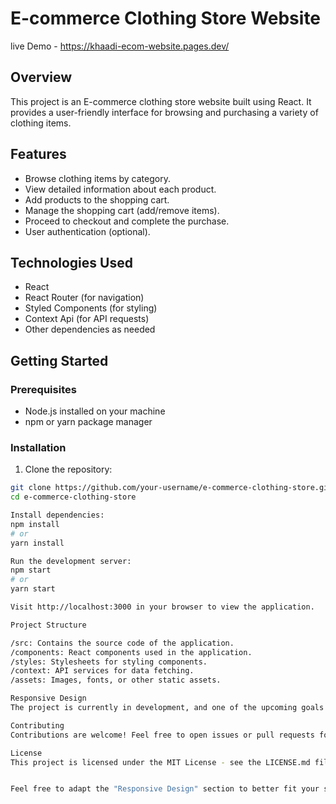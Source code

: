 # E-commerce Clothing Store Website

live Demo - https://khaadi-ecom-website.pages.dev/

## Overview

This project is an E-commerce clothing store website built using React. It provides a user-friendly interface for browsing and purchasing a variety of clothing items.

## Features

- Browse clothing items by category.
- View detailed information about each product.
- Add products to the shopping cart.
- Manage the shopping cart (add/remove items).
- Proceed to checkout and complete the purchase.
- User authentication (optional).

## Technologies Used

- React
- React Router (for navigation)
- Styled Components (for styling)
- Context Api (for API requests)
- Other dependencies as needed

## Getting Started

### Prerequisites

- Node.js installed on your machine
- npm or yarn package manager

### Installation

1. Clone the repository:

```bash
git clone https://github.com/your-username/e-commerce-clothing-store.git
cd e-commerce-clothing-store

Install dependencies:
npm install
# or
yarn install

Run the development server:
npm start
# or
yarn start

Visit http://localhost:3000 in your browser to view the application.

Project Structure

/src: Contains the source code of the application.
/components: React components used in the application.
/styles: Stylesheets for styling components.
/context: API services for data fetching.
/assets: Images, fonts, or other static assets.

Responsive Design
The project is currently in development, and one of the upcoming goals is to make the website fully responsive. Contributions and suggestions on improving the responsiveness of the application are welcome!

Contributing
Contributions are welcome! Feel free to open issues or pull requests for any improvements or new features.

License
This project is licensed under the MIT License - see the LICENSE.md file for details.


Feel free to adapt the "Responsive Design" section to better fit your specific goals and plans for making the website responsive.
